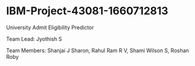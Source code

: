 # IBM-Project-43081-1660712813
University Admit Eligibility Predictor

Team Lead: Jyothish S

Team Members: Shanjai J Sharon, Rahul Ram R V, Shami Wilson S, Roshan Roby
